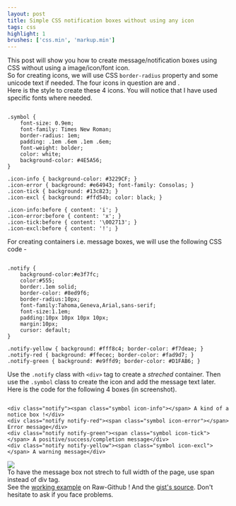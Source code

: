 ```yaml
---
layout: post
title: Simple CSS notification boxes without using any icon
tags: css
highlight: 1
brushes: ['css.min', 'markup.min']
---
```


This post will show you how to create message/notification boxes using CSS without using a image/icon/font icon.  
So for creating icons, we will use CSS `border-radius` property and some unicode text if needed. The four icons in question are <span class="symbol icon-info"></span> 
<span class="symbol icon-error"></span> <span class="symbol icon-tick"></span> and <span class="symbol icon-excl"></span>.  
Here is the style to create these 4 icons. You will notice that I have used specific fonts where needed.

<pre><code class="language-css">
.symbol {
	font-size: 0.9em;
	font-family: Times New Roman;
	border-radius: 1em;
	padding: .1em .6em .1em .6em;
	font-weight: bolder;
	color: white;
	background-color: #4E5A56;
}

.icon-info { background-color: #3229CF; }
.icon-error { background: #e64943; font-family: Consolas; }
.icon-tick { background: #13c823; }
.icon-excl { background: #ffd54b; color: black; }

.icon-info:before { content: 'i'; }
.icon-error:before { content: 'x'; }
.icon-tick:before { content: '\002713'; }
.icon-excl:before { content: '!'; }
</code></pre>

For creating containers i.e. message boxes, we will use the following CSS code -

<pre><code class="language-css">
.notify {
	background-color:#e3f7fc; 
	color:#555; 
    border:.1em solid;
	border-color: #8ed9f6;
    border-radius:10px;
    font-family:Tahoma,Geneva,Arial,sans-serif;
    font-size:1.1em;
    padding:10px 10px 10px 10px;
    margin:10px;
    cursor: default;
}

.notify-yellow { background: #fff8c4; border-color: #f7deae; }
.notify-red { background: #ffecec; border-color: #fad9d7; }
.notify-green { background: #e9ffd9; border-color: #D1FAB6; }
</code></pre>

Use the `.notify` class with `<div>` tag to create a *streched* container. Then use the `.symbol` class to create the icon and add the message text later. Here is the 
code for the following 4 boxes (in screenshot).

<pre><code class="language-markup">
&lt;div class=&quot;notify&quot;&gt;&lt;span class=&quot;symbol icon-info&quot;&gt;&lt;/span&gt; A kind of a notice box !&lt;/div&gt;
&lt;div class=&quot;notify notify-red&quot;&gt;&lt;span class=&quot;symbol icon-error&quot;&gt;&lt;/span&gt; Error message&lt;/div&gt;
&lt;div class=&quot;notify notify-green&quot;&gt;&lt;span class=&quot;symbol icon-tick&quot;&gt;&lt;/span&gt; A positive/success/completion message&lt;/div&gt;
&lt;div class=&quot;notify notify-yellow&quot;&gt;&lt;span class=&quot;symbol icon-excl&quot;&gt;&lt;/span&gt; A warning message&lt;/div&gt;
</code></pre>

<!-- image -->
<img src="http://i.imgur.com/WCoo9za.png">

<div class="notify"><span class="symbol icon-info"></span> To have the message box not strech to full width of the page, use span instead of div tag. </div> 
See the <a href="https://rawgit.com/aviaryan/4125787eaec46348268e/raw/7e2dfdc223f9d3adf08e97355c5756f3ad8c7692/css-box-noimage.html">working example</a> on Raw-Github ! And the <a href="https://gist.github.com/aviaryan/4125787eaec46348268e">gist's source</a>.  
Don't hesitate to ask if you face problems.
